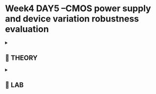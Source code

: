 # Week4 DAY5 –**CMOS power supply and device variation robustness evaluation**


<details>
<summary><h2> 🌟 THEORY </h2> </summary>



## CMOS Inverter Robustness — Power Supply Variation

*(Static behavior evaluation under varying supply voltages)*

---

### 🧩 **Theory Section**

### Smart SPICE Simulation for Power Supply Variations

As CMOS technology scales down (from **250 nm → 20 nm** and below), the **supply voltage (VDD)** also scales down proportionally.

For instance:

- A design that once operated at **2.5 V** may now operate at **1.0 V or even 0.7 V**.

This scaling ensures device reliability and reduced power dissipation.

However, it also affects inverter performance — hence the need to **evaluate robustness under power supply scaling**.

**Objective:**

To observe how CMOS inverter characteristics vary when **VDD is swept** from **2.5 V → 0.5 V**.

---

### ⚙️ **Simulation Setup**

| Parameter | Description |
| --- | --- |
| PMOS Width | 0.975 µm |
| NMOS Width | 0.375 µm |
| Technology Node | 250 nm |
| Initial VDD | 2.5 V |
| Sweep Range | 2.5 V → 0.5 V (step = 0.5 V) |
| Load Capacitance | Same as previous inverter experiments |

**PMOS** is made wider to balance resistance with **NMOS** and maintain symmetric transfer characteristics.

---

### **Smart SPICE Control Script**

Inside `.control` and `.endc`, **TCL-style scripting** allows automated looping over multiple VDD values:

```
let power_supply = 2.5
let power_supply_variation = 0

dowhile (power_supply_variation < 5)
  alter vdd = power_supply
  dc vin 0 power_supply 0.01
  plot v(out) vs v(in)
  let power_supply = power_supply - 0.5
  let power_supply_variation = power_supply_variation + 1
end

```

Each loop iteration:

- Alters `VDD` dynamically.
- Executes **DC sweep** for `Vin : 0 → VDD`.
- Plots **Vout vs Vin** (VTC curve).

---

### 📊 **Observation**

The resulting VTCs for multiple voltages (2.5 V, 2.0 V, 1.5 V, 1.0 V, 0.5 V) show:

- Even at **0.5 V**, CMOS inverter retains correct switching behavior.
- However, **transition slope** and **gain** vary notably.

These curves form the foundation for analyzing **advantages and disadvantages** of low-VDD operation.

---

### Advantages and Disadvantages of Using Low Supply Voltage

Now that we have VTCs at multiple VDD levels, let’s evaluate **performance trade-offs.**

---

### ✅ **Advantages of Lowering VDD**

1. **Improved Gain**Av=ΔVinΔVout
    
    Gain is defined as:
    
    Av=ΔVoutΔVinA_v = \frac{\Delta V_{out}}{\Delta V_{in}}
    
    - For VDD = 2.5 V → **Gain ≈ 7.38**
    - For VDD = 0.5 V → **Gain ≈ 11.5**
    
    ⇒ Around **+56% gain improvement**.
    
    A sharper transition region enhances logic integrity and analog amplification.
    

---

1. **Reduced Energy Consumption**E=21CVDD2
    
    Dynamic energy per transition:
    
    E=12CVDD2E = \tfrac{1}{2} C V_{DD}^2
    
    Energy ∝ $V_{DD}^2$
    
    - At 2.5 V → $E \propto (2.5)^2$
    - At 0.5 V → $E \propto (0.5)^2$
    
    ⇒ ~**96% energy reduction** 🔋
    
    Ideal for **mobile, wearable, and IoT applications** where low-power operation is critical.
    

---

### ❌ **Disadvantages of Lowering VDD**

1. **Performance Degradation**
    - Rise delay @ 2.5 V → **66 ps**
    - Fall delay @ 2.5 V → **70 ps**
    - Rise delay @ 1.0 V → **> 220 ps**
    - Fall delay @ 1.0 V → **165 ps**
    
    Reduced voltage lowers **drive strength** → slower transitions.
    
    ⛔ At **0.5 V**, load capacitor may not charge/discharge fully — incomplete logic swing.
    

---

1. **Reduced Robustness**
    - At very low VDD, **noise margin** and **device matching** worsen.
    - Transistors may not enter full conduction region.

---

### ⚖️ **Summary**

| Aspect | High VDD (2.5 V) | Low VDD (0.5 V) |
| --- | --- | --- |
| Gain | 7.38 | 11.5 ↑ |
| Energy | High | 96% ↓ |
| Delay | Fast | Slow (×3–4) |
| Reliability | Strong | Marginal at very low voltage |

---

## CMOS Inverter Robustness – Device Variation

### Sources of Variation – Etching Process

Before simulating variation in a CMOS inverter, we must first **identify the sources of variation** that alter device parameters such as width (W) and length (L).

### Etching Overview

📌 Etching is a **critical fabrication step** that defines transistor geometry — it determines the **shape, height, and width** of active regions and interconnects.

- Defines diffusion boundaries
- Defines gate length
- Directly impacts **W/L ratio → Drain Current (ID)**

### 🧩 Inverter Structure View

![3.png](week4%202915f99c9dcb80978dfbec52a6df43c7/3.png)

- PMOS at top, NMOS at bottom
- Polysilicon gate (red)
- Diffusion areas (green / yellow)
- Metal interconnects (blue)
- Contacts (black crosses)

The etching process determines how precisely these patterns are transferred.

If etching is imperfect, the **actual W & L** differ from designed values.

### ⚙️ Etching Induced Variation

![4.png](week4%202915f99c9dcb80978dfbec52a6df43c7/4.png)

![5.png](week4%202915f99c9dcb80978dfbec52a6df43c7/5.png)

In an ideal case → clean rectangular geometry

In a real case → distorted edges, rounded corners, misalignment

So,

ID=μCoxWL(VGS−VT)2I_D = \mu C_{ox} \frac{W}{L} (V_{GS} - V_T)^2

ID=μCoxLW(VGS−VT)2

Any ΔW or ΔL → direct impact on $I_D$ → impact on **cell delay**.

For a **chain of inverters**, small local W/L changes accumulate → delay mismatch and non-uniform timing across the path.

---

### Sources of Variation – Oxide Thickness

![6.png](week4%202915f99c9dcb80978dfbec52a6df43c7/6.png)

### 🧩 Cross-Section View of a MOSFET

Now we shift from the layout to the **cross-section** of a transistor:

| Region | Description |
| --- | --- |
| Gate Oxide | Thin insulating SiO₂ layer between gate and channel |
| Polysilicon Gate | Conductive control electrode |
| Source / Drain | n⁺ or p⁺ diffused regions |
| Channel | Path between source & drain controlled by V<sub>GS</sub> |

### ⚙️ Ideal vs Real Oxidation Process

- *Ideal:* Uniform oxide thickness throughout channel
- *Real:* Non-uniform oxide due to process imperfections

This variation affects **C<sub>ox</sub>**, and hence $I_D$:

Cox=εoxtoxC_{ox} = \frac{\varepsilon_{ox}}{t_{ox}}

Cox=toxεox

ID∝μ Cox WL(VGS−VT)2I_D \propto \mu\,C_{ox}\,\frac{W}{L}(V_{GS}-V_T)^2

ID∝μCoxLW(VGS−VT)2

So → variation in $t_{ox}$ changes $C_{ox}$ → changes $I_D$ → affects switching threshold and delay.

Even small oxide thickness fluctuations across devices lead to local mismatch in current and hence slight shifts in VTC curves.

---

### Smart SPICE Simulation for Device Variations

### 🎯 Objective

To verify how robust a CMOS inverter is when PMOS and NMOS device sizes are swept across their extremes.

![7.png](week4%202915f99c9dcb80978dfbec52a6df43c7/7.png)

### ⚙️ Simulation Setup

| Parameter | Description |
| --- | --- |
| PMOS Width | Sweep 1.875 µm → 0.375 µm |
| NMOS Width | Sweep 0.375 µm → 1.875 µm |
| L (P & N) | 0.25 µm |
| Steps | 5 (ΔW = 0.375 µm each) |
| VDD | 2.5 V |
| Sweep | Vin 0 → 2.5 V (step 0.01 V) |

### 🧠 Concepts

- **Strong PMOS / Weak NMOS** → High drive on rising edge.
- **Weak PMOS / Strong NMOS** → High drive on falling edge.

### 💻 SPICE Smart Loop

```
*Model Description
.param temp=27

*Including sky130 library files
.lib "sky130_fd_pr/models/sky130.lib.spice" tt

*Netlist Description

XM1 out in vdd vdd sky130_fd_pr__pfet_01v8 w=1 l=0.15
XM2 out in 0 0 sky130_fd_pr__nfet_01v8 w=0.36 l=0.15

Cload out 0 50fF

Vdd vdd 0 1.8V
Vin in 0 1.8V

.control

let powersupply = 1.8
alter Vdd = powersupply
	let voltagesupplyvariation = 0
	dowhile voltagesupplyvariation < 6
	dc Vin 0 1.8 0.01
	let powersupply = powersupply - 0.2
	alter Vdd = powersupply
	let voltagesupplyvariation = voltagesupplyvariation + 1
      end
 
plot dc1.out vs in dc2.out vs in dc3.out vs in dc4.out vs in dc5.out vs in dc6.out vs in xlabel "input voltage(V)" ylabel "output voltage(V)" title "Inveter dc characteristics as a function of supply voltage"

.endc

.end

```

### 📈 Result

- Each iteration → VTC curve for a different W<sub>p</sub>/W<sub>n</sub> ratio.
- VTC shifts left or right depending on dominant device.
- Despite large W/L changes, inverter retains clear logic transition region.

---

### 🏁 Conclusion

From all device variation experiments we observe:

| Parameter | Observation | Impact |
| --- | --- | --- |
| Switching Threshold (V<sub>M</sub>) | 0.2 V → 1.4 V shift across extremes | Acceptable (≈ ±1.2 V variation on 2.5 V supply) |
| Noise Margin | ~0.4 V (High) → ~0.3 V (Low) | Still within robust range |
| VTC Shape | Retained sharp transition | Logic integrity maintained |
| Functionality | Unaffected | Inverter still behaves as ideal logic gate |

Even under extreme device sizing mismatch, the inverter operates correctly.

Hence, **CMOS logic is intrinsically robust to fabrication and device variations.**

---

### 🧩 Final Understanding

- **CMOS Inverter is Process-Tolerant**: Even under etching / oxide / device variation, logic operation remains stable.
- **Drain Current and VTC** are sensitive but functional region persists.
- **Noise Margins and Switching Thresholds** stay within safe limits.
- This makes CMOS the most reliable building block for digital logic design.

---
</details>



  
<details>
<summary><h2> 🌟 LAB </h2> </summary>


# Sky130 Supply Variation Lab

**Objective:** Verify theoretical trends on Sky130 PDK using NGSPICE.

**Setup Summary:**

- (W/L)_p / (W/L)_n = 2.77
- VDD = 1.8 V → reduced by 0.2 V per step (6 iterations)
- Vin swept 0 → 1.8 V, step = 0.01 V

---

**Procedure:**

1. Run:
    
    ```bash
    nano day5_inv_supplyvariation_Wp1_Wn036.spice 
    
    ngspice day5_inv_supplyvariation_Wp1_Wn036.spice 
    
    ```
    
    ![1.png](week4-lab%202805f99c9dcb80e48e4ee8a3457c6f65/1.png)
    
    ```bash
    
    // observed values fo the 1.8 volt 
    x0 = 0.787387, y0 = 1.678
    
    x0 = 0.992793, y0 = 0.086
    ```
    
2. Observe **VTC curves** for:
    - 1.8 V, 1.6 V, 1.4 V, 1.2 V, 1.0 V, 0.8 V

![2.png](week4-lab%202805f99c9dcb80e48e4ee8a3457c6f65/2.png)

1. Compute **gain** using:Av=ΔVinΔVout
    
    Av=ΔVoutΔVinA_v = \frac{ΔV_{out}}{ΔV_{in}}
    

---

**Observation Table:**

| VDD (V) | Gain |
| --- | --- |
| 1.8 | 7.72 |
| 1.6 | 8.9 |
| 1.4 | 9.3 |
| 1.2 | 9.5 |
| 1.0 | ↓ (~7.0) |
| 0.8 | ↓ (< 7.0) |

At very low VDD, PFET/NFET fail to turn ON fully → gain drops again.

---

**Lab Insight:**

- Gain ↑ as VDD ↓ (until transistor drive becomes too weak).
- Optimum operation typically lies around **1.0–1.2 V** for Sky130.

---

### 🧪 **Lab Summary**

**Experiment:** CMOS Inverter under power supply variation

**Tool:** NGSPICE + Sky130 PDK

| Parameter | Variation | Key Observation |
| --- | --- | --- |
| VDD | 2.5 → 0.5 V | Functional even at 0.5 V |
| Gain | Increases then drops | Optimum near 1 V |
| Energy | Decreases ∝ VDD² | ~90–96% saving |
| Delay | Increases with lower VDD | Performance trade-off |

---

### ⚙️ **Core Understanding**

- **Power scaling** improves efficiency but impacts **speed and noise immunity**.
- There exists a **sweet spot voltage** where gain, delay, and energy are well balanced.
- Smart SPICE scripting enables efficient multi-VDD characterization in one run.

---

# Sky130 Device Variation Lab

### 🎯 Objective

To validate device variation robustness using Sky130 PDK in NGSPICE.

### ⚙️ Setup

| Parameter | Value |
| --- | --- |
| PFET Width (Wp) | 7 µm |
| NFET Width (Wn) | 0.42 µm |
| L (P & N) | 0.15 µm (default for Sky130) |
| VDD | 1.8 V |
| Vin Sweep | 0 → 1.8 V (step 0.01 V) |

### 💻 Run

```bash
ngspice inv_device_variation.spice
plot v(out) vs v(in)
```

![8.png](week4-lab%202805f99c9dcb80e48e4ee8a3457c6f65/8.png)

![9.png](week4-lab%202805f99c9dcb80e48e4ee8a3457c6f65/9.png)

### 📊 Observation

- Output holds at **VDD (1.8 V)** for longer duration → strong PFET drive.
- **Switching Threshold ≈ 0.988 V** vs ideal 0.9 V.
    
    → Δ ≈ 80 mV only (≈ 4.4 % of VDD).
    

### ✅ Inference

Even for large device mismatch (PFET × 16.6 stronger than NFET),

variation in switching threshold is minor (< 100 mV).

Hence, **CMOS inverter in Sky130 is highly robust to device variation.**

---

### 🧭 **Summary of Device Variation Robustness**

| Aspect | Observation | Conclusion |
| --- | --- | --- |
| Etching Process | Alters W/L | Impacts delay & $I_D$ linearly |
| Oxide Thickness | Alters $C_{ox}$ | Impacts $I_D$ & threshold slightly |
| Device Size Sweep | VTC shifts but logic intact | CMOS remains robust |
| Sky130 Lab | ΔV<sub>M</sub> ≈ 80 mV (max) | Very robust device behavior |
|  |  |  |

---

</details>

